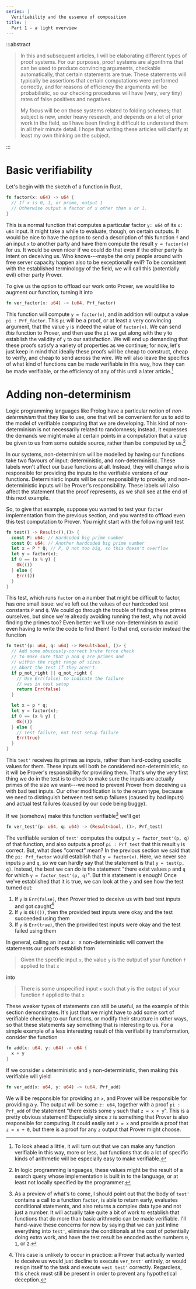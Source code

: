 ```yaml
---
series: |
  Verifiability and the essence of composition
title: |
  Part 1 - a light overview
---
```


:::abstract

> In this and subsequent articles, I will be elaborating different types of
> proof systems. For our purposes, proof systems are algorithms that can be used
> to produce convincing arguments, checkable automatically, that certain
> statements are true. These statements will typically be assertions that
> certain computations were performed correctly, and for reasons of efficiency
> the arguments will be probabilistic, so our checking procedures will have
> (very, very tiny) rates of false positives and negatives.
>
> My focus will be on those systems related to folding schemes; that subject is
> new, under heavy research, and depends on a lot of prior work in the field, so
> I have been finding it difficult to understand them in all their minute
> detail. I hope that writing these articles will clarify at least my own
> thinking on the subject.

:::

# Basic verifiability

Let's begin with the sketch of a function in Rust,

```rust
fn factor(x: u64) -> u64 {
  // If x is 0, 1, or prime, output 1
  // Otherwise output a factor of x other than x or 1.
}
```

This is a normal function that computes a particular factor `y: u64` of its `x:
u64` input. It might take a while to evaluate, though, on certain outputs. It
would be nice to have the option to send a description of this function `f` and
an input `x` to another party and have them compute the result `y = factor(x)`
for us. It would be even nicer if we could do that even if the other party is
intent on deceiving us. Who knows---maybe the only people around with free
server capacity happen also to be exceptionally evil? To be consistent with the
established terminology of the field, we will call this (potentially evil) other
party Prover.

To give us the option to offload our work onto Prover, we would like to augment
our function, turning it into

```rust
fn ver_factor(x: u64) -> (u64, Prf_factor)
```

This function will compute `y = factor(x)`, and in addition will output a value
`pi : Prf_factor`. This `pi` will be a proof, or at least a very convincing
argument, that the value `y` is indeed the value of `factor(x)`. We can send
*this* function to Prover, and then use the `pi` we get along with the `y` to
establish the validity of `y` to our satisfaction. We will end up demanding that
these proofs satisfy a variety of properties as we continue; for now, let's just
keep in mind that ideally these proofs will be cheap to construct, cheap to
verify, and cheap to send across the wire. We will also leave the specifics of
what kind of functions can be made verifiable in this way, how they can be made
verifiable, or the efficiency of any of this until a later article.[^on-apology]

# Adding non-determinism

Logic programming languages like Prolog have a particular notion of
*non-determinism* that they like to use, one that will be convenient for us to
add to the model of verifiable computing that we are developing. This kind of
non-determinism is not necessarily related to randomness; instead, it expresses
the demands we might make at certain points in a computation that a value be
given to us from some outside source, rather than be computed by us.[^on-logic]

In our systems, non-determinism will be modelled by having our functions take
two flavours of input: deterministic, and non-deterministic. These labels won't
affect our base functions at all. Instead, they will change who is responsible
for providing the inputs to the verifiable versions of our functions.
Deterministic inputs will be our responsibility to provide, and
non-deterministic inputs will be Prover's responsibility. These labels will also
affect the statement that the proof represents, as we shall see at the end of
this next example.

So, to give that example, suppose you wanted to test your `factor`
implementation from the previous section, and you wanted to offload even this
test computation to Prover. You might start with the following unit test

```rust
fn test() -> Result<(),()> {
  const P: u64; // Hardcoded big prime number
  const Q: u64; // Another hardcoded big prime number
  let x = P * Q; // P, Q not too big, so this doesn't overflow
  let y = factor(x);
  if 0 == (x % y) {
    Ok(())
  } else {
    Err(())
  }
}
```

This test, which runs `factor` on a number that might be difficult to factor,
has one small issue: we've left out the values of our hardcoded test constants
`P` and `Q`. We could go through the trouble of finding these primes ourselves,
but since we're already avoiding running the test, why not avoid finding the
primes too? Even better: we'll use non-determinism to avoid even having to write
the code to find them! To that end, consider instead the function

```rust
fn test'(p: u64, q: u64) -> Result<bool, ()> {
  // Add some obviously-correct brute force check
  // to make sure that p and q are primes and
  // within the right range of sizes.
  // Abort the test if they aren't.
  if p_not_right || q_not_right {
    // Use Err(false) to indicate the failure
    // was in test setup
    return Err(false)
  }

  let x = p * q;
  let y = factor(x);
  if 0 == (x % y) {
    Ok(())
  } else {
    // Test failure, not test setup failure
    Err(true)
  }
}
```

This `test'` receives its primes as inputs, rather than hard-coding specific
values for them. These inputs will both be considered non-deterministic, so it
will be Prover's responsibility for providing them. That's why the very first
thing we do in the test is to check to make sure the inputs are actually primes
of the size we want---we need to prevent Prover from deceiving us with bad test
inputs. Our other modification is to the return type, because we need to
distinguish between test setup failures (caused by bad inputs) and actual test
failures (caused by our code being buggy).

If we (somehow) make this function verifiable[^on-subtlety] we'll get

```rust
fn ver_test'(p: u64, q: u64) -> (Result<bool, ()>, Prf_test)
```

The verifiable version of `test'` computes the output `y = factor_test'(p, q)`
of that function, and also outputs a proof `pi : Prf_test` that this result `y`
is correct. But, what does "correct" mean? In the previous section we said that
the `pi: Prf_factor` would establish that `y = factor(x)`. Here, we never see
inputs `p` and `q`, so we can hardly say that the statement is that `y = test(p,
q)`. Instead, the best we can do is the statement "there exist values `p` and
`q` for which `y = factor_test'(p, q)`". But this statement is enough! Once
we've established that it is true, we can look at the `y` and see how the test
turned out:

1. If `y` is `Err(false)`, then Prover tried to deceive us with bad test inputs
   and got caught[^on-reality]
2. If `y` is `Ok(())`, then the provided test inputs were okay and the test
   succeeded using them
3. If `y` is `Err(true)`, then the provided test inputs were okay and the test
   failed using them

In general, calling an input `x: X` non-deterministic will convert the
statements our proofs establish from

> Given the specific input `x`, the value `y` is the output of your function `f`
> applied to that `x`

into

> There is some unspecified input `x` such that `y` is the output of your
> function `f` applied to that `x`

These weaker types of statements can still be useful, as the example of this
section demonstrates. It's just that we might have to add some sort of
verifiable checking to our functions, or modify their structure in other ways,
so that these statements say something that is interesting to us. For a simple
example of a less interesting result of this verifiability transformation,
consider the function

```rust
fn add(x: u64, y: u64) -> u64 {
  x + y
}
```

If we consider `x` deterministic and `y` non-deterministic, then making this
verifiable will yield

```rust
fn ver_add(x: u64, y: u64) -> (u64, Prf_add)
```

We will be responsible for providing an `x`, and Prover will be responsible for
providing a `y`. The output will be some `z: u64`, together with a proof `pi :
Prf_add` of the statement "there exists some `y` such that `z = x + y`". This is
a pretty obvious statement! Especially since `z` is something that Prover is
also responsible for computing. It could easily set `z = x` and provide a proof
that `z = x + 0`, but there is a proof for any `z` output that Prover might
choose.

[^on-apology]:
    To look ahead a little, it will turn out that we can make any function
    verifiable in this way, more or less, but functions that do a lot of
    specific kinds of arithmetic will be especially easy to make verifiable.

[^on-logic]:
    In logic programming languages, these values might be the result of a search
    query whose implementation is built in to the language, or at least not
    locally specified by the programmer.

[^on-subtlety]:
    As a preview of what's to come, I should point out that the body of `test'`
    contains a call to a function `factor`, is able to return early, evaluates
    conditional statements, and also returns a complex data type and not just a
    number. It will actually take quite a bit of work to establish that
    functions that do more than basic arithmetic can be made verifiable. I'll
    hand-wave these concerns for now by saying that we can just inline
    everything into `test'`, eliminate the conditionals at the cost of
    potentially doing extra work, and have the test result be encoded as the
    numbers `0`, `1`, or `2`.

[^on-reality]:
    This case is unlikely to occur in practice: a Prover that actually wanted to
    deceive us would just decline to execute `ver_test'` entirely, or would
    resign itself to the task and execute `vest_test'` correctly. Regardless,
    this check must still be present in order to prevent any hypothetical
    deception.
